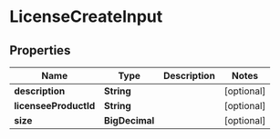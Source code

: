 

# LicenseCreateInput


## Properties

| Name | Type | Description | Notes |
|------------ | ------------- | ------------- | -------------|
|**description** | **String** |  |  [optional] |
|**licenseeProductId** | **String** |  |  [optional] |
|**size** | **BigDecimal** |  |  [optional] |



